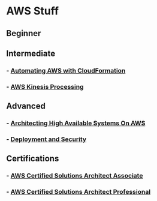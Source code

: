 # AWS Stuff

## Beginner

## Intermediate

### - [Automating AWS with CloudFormation](./automating-aws-with-cloudformation/index.md)

### - [AWS Kinesis Processing](./aws-kinesis-processing/index.md)


## Advanced

### - [Architecting High Available Systems On AWS](./architecting-high-available-systems-on-aws/index.md)

### - [Deployment and Security](./deployment-security/index.md)

## Certifications

### - [AWS Certified Solutions Architect Associate](./aws-certified-solutions-architect-associate/index.md)

### - [AWS Certified Solutions Architect Professional](./aws-certified-solutions-architect-professional/index.md)
